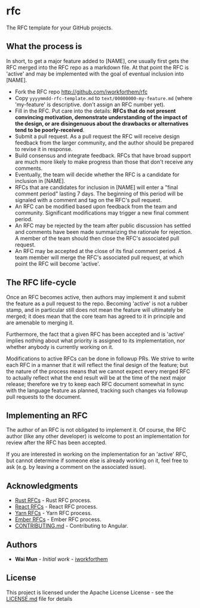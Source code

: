 # rfc

The RFC template for your GitHub projects.

## What the process is

In short, to get a major feature added to [NAME], one usually first gets the 
RFC merged into the RFC repo as a markdown file. At that point the RFC is 
'active' and may be implemented with the goal of eventual inclusion 
into [NAME].

* Fork the RFC repo http://github.com/iworkforthem/rfc
* Copy `yyyymmdd-rfc-template.md` to `text/00000000-my-feature.md` (where 
'my-feature' is descriptive. don't assign an RFC number yet).
* Fill in the RFC. Put care into the details: **RFCs that do not present 
convincing motivation, demonstrate understanding of the impact of the design, 
or are disingenuous about the drawbacks or alternatives tend to be 
poorly-received**.
* Submit a pull request. As a pull request the RFC will receive design feedback 
from the larger community, and the author should be prepared to revise it in 
response.
* Build consensus and integrate feedback. RFCs that have broad support are much
more likely to make progress than those that don't receive any comments.
* Eventually, the team will decide whether the RFC is a candidate for inclusion 
in [NAME].
* RFCs that are candidates for inclusion in [NAME] will enter a 
"final comment period" lasting 7 days. The beginning of this period will be 
signaled with a comment and tag on the RFC's pull request.
* An RFC can be modified based upon feedback from the team and community. 
Significant modifications may trigger a new final comment period.
* An RFC may be rejected by the team after public discussion has settled and 
comments have been made summarizing the rationale for rejection. A member of 
the team should then close the RFC's associated pull request.
* An RFC may be accepted at the close of its final comment period. 
A team member will merge the RFC's associated pull request, at which point 
the RFC will become 'active'.

## The RFC life-cycle

Once an RFC becomes active, then authors may implement it and submit the 
feature as a pull request to the repo. Becoming 'active' is not a rubber 
stamp, and in particular still does not mean the feature will ultimately 
be merged; it does mean that the core team has agreed to it in principle 
and are amenable to merging it.

Furthermore, the fact that a given RFC has been accepted and is 'active' 
implies nothing about what priority is assigned to its implementation, nor 
whether anybody is currently working on it.

Modifications to active RFCs can be done in followup PRs. We strive to write 
each RFC in a manner that it will reflect the final design of the feature; 
but the nature of the process means that we cannot expect every merged RFC 
to actually reflect what the end result will be at the time of the next major 
release; therefore we try to keep each RFC document somewhat in sync with 
the language feature as planned, tracking such changes via followup pull 
requests to the document.

## Implementing an RFC

The author of an RFC is not obligated to implement it. Of course, the RFC 
author (like any other developer) is welcome to post an implementation for 
review after the RFC has been accepted.

If you are interested in working on the implementation for an 'active' RFC, 
but cannot determine if someone else is already working on it, feel free to 
ask (e.g. by leaving a comment on the associated issue).

## Acknowledgments

* [Rust RFCs](https://github.com/rust-lang/rfcs) - Rust RFC process.
* [React RFCs](https://github.com/reactjs/rfcs) - React RFC process.
* [Yarn RFCs](https://github.com/yarnpkg/rfcs) - Yarn RFC process.
* [Ember RFCs](https://github.com/emberjs/rfcs) - Ember RFC process.
* [CONTRIBUTING.md](https://github.com/angular/angular/blob/master/CONTRIBUTING.md) - Contributing to Angular.

## Authors

* **Wai Mun** - *Initial work* - [iworkforthem](https://github.com/iworkforthem)

## License

This project is licensed under the Apache License License - see the [LICENSE.md](LICENSE.md) file for details

